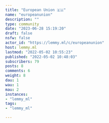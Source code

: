 ```yaml
---
title: "European Union 🇪🇺" 
name: "europeanunion"
description: ""
type: community
date: "2023-06-28 15:19:20"
draft: false
nsfw: false
actor_id: "https://lemmy.ml/c/europeanunion"
host: lemmy.ml
lastmod: "2022-05-02 10:55:23"
published: "2022-05-02 10:48:03"
subscribers: 79
posts: 8
comments: 6
weight: 8
dau: 1
wau: 1
mau: 2
instances:
- "lemmy_ml"
tags: 
- "lemmy_ml"

---
```

